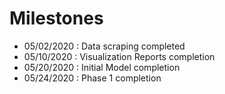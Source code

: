 # Milestones

- 05/02/2020 : Data scraping completed
- 05/10/2020 : Visualization Reports completion
- 05/20/2020 : Initial Model completion
- 05/24/2020 : Phase 1 completion
